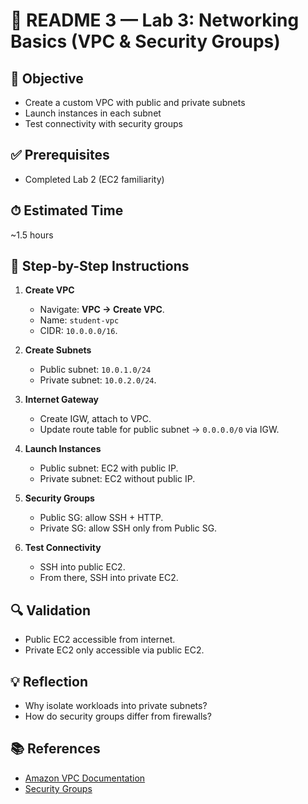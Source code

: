 # 📘 README 3 — Lab 3: Networking Basics (VPC & Security Groups)

## 🎯 Objective
- Create a custom VPC with public and private subnets  
- Launch instances in each subnet  
- Test connectivity with security groups  

## ✅ Prerequisites
- Completed Lab 2 (EC2 familiarity)  

## ⏱ Estimated Time
~1.5 hours  

## 📝 Step-by-Step Instructions
1. **Create VPC**  
   - Navigate: **VPC → Create VPC**.  
   - Name: `student-vpc`  
   - CIDR: `10.0.0.0/16`.  

2. **Create Subnets**  
   - Public subnet: `10.0.1.0/24`  
   - Private subnet: `10.0.2.0/24`.  

3. **Internet Gateway**  
   - Create IGW, attach to VPC.  
   - Update route table for public subnet → `0.0.0.0/0` via IGW.  

4. **Launch Instances**  
   - Public subnet: EC2 with public IP.  
   - Private subnet: EC2 without public IP.  

5. **Security Groups**  
   - Public SG: allow SSH + HTTP.  
   - Private SG: allow SSH only from Public SG.  

6. **Test Connectivity**  
   - SSH into public EC2.  
   - From there, SSH into private EC2.  

## 🔍 Validation
- Public EC2 accessible from internet.  
- Private EC2 only accessible via public EC2.  

## 💡 Reflection
- Why isolate workloads into private subnets?  
- How do security groups differ from firewalls?  

## 📚 References
- [Amazon VPC Documentation](https://docs.aws.amazon.com/vpc/index.html)  
- [Security Groups](https://docs.aws.amazon.com/vpc/latest/userguide/VPC_SecurityGroups.html)  